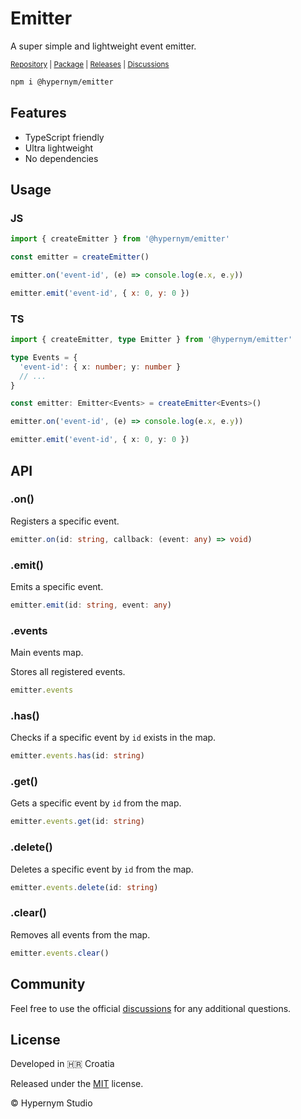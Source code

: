 # Emitter

A super simple and lightweight event emitter.

<sub><a href="https://github.com/hypernym-studio/emitter">Repository</a> | <a href="https://www.npmjs.com/package/@hypernym/emitter">Package</a> | <a href="https://github.com/hypernym-studio/emitter/releases">Releases</a> | <a href="https://github.com/hypernym-studio/emitter/discussions">Discussions</a></sub>

```sh
npm i @hypernym/emitter
```

## Features

- TypeScript friendly
- Ultra lightweight
- No dependencies

## Usage

### JS

```js
import { createEmitter } from '@hypernym/emitter'

const emitter = createEmitter()

emitter.on('event-id', (e) => console.log(e.x, e.y))

emitter.emit('event-id', { x: 0, y: 0 })
```

### TS

```ts
import { createEmitter, type Emitter } from '@hypernym/emitter'

type Events = {
  'event-id': { x: number; y: number }
  // ...
}

const emitter: Emitter<Events> = createEmitter<Events>()

emitter.on('event-id', (e) => console.log(e.x, e.y))

emitter.emit('event-id', { x: 0, y: 0 })
```

## API

### .on()

Registers a specific event.

```ts
emitter.on(id: string, callback: (event: any) => void)
```

### .emit()

Emits a specific event.

```ts
emitter.emit(id: string, event: any)
```

### .events

Main events map.

Stores all registered events.

```ts
emitter.events
```

### .has()

Checks if a specific event by `id` exists in the map.

```ts
emitter.events.has(id: string)
```

### .get()

Gets a specific event by `id` from the map.

```ts
emitter.events.get(id: string)
```

### .delete()

Deletes a specific event by `id` from the map.

```ts
emitter.events.delete(id: string)
```

### .clear()

Removes all events from the map.

```ts
emitter.events.clear()
```

## Community

Feel free to use the official [discussions](https://github.com/hypernym-studio/emitter/discussions) for any additional questions.

## License

Developed in 🇭🇷 Croatia

Released under the [MIT](LICENSE.txt) license.

© Hypernym Studio
